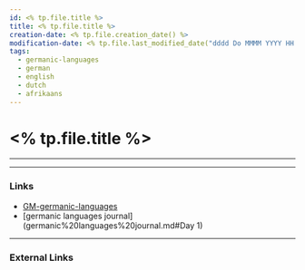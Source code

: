 ```yaml
---
id: <% tp.file.title %>
title: <% tp.file.title %>
creation-date: <% tp.file.creation_date() %>
modification-date: <% tp.file.last_modified_date("dddd Do MMMM YYYY HH:mm:ss") %>
tags:
  - germanic-languages 
  - german 
  - english 
  - dutch 
  - afrikaans
---
```


# <% tp.file.title %>
---




---
### Links

- [GM-germanic-languages](GM-germanic-languages.md)
- [germanic languages journal](germanic%20languages%20journal.md#Day 1)
---
### External Links
